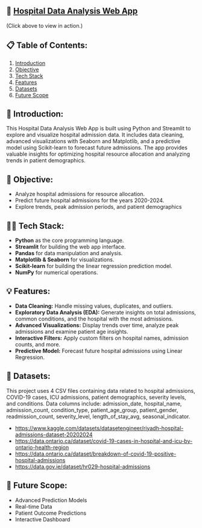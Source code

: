 ## 🏥 [Hospital Data Analysis Web App](https://diti7dataanalysis.streamlit.app/)
(Click above to view in action.)

## 📋 Table of Contents:
1. [Introduction](#introduction)  
2. [Objective](#objective)  
3. [Tech Stack](#tech-stack)  
4. [Features](#features)  
5. [Datasets](#datasets)  
6. [Future Scope](#future-scope)
   

## 🌱 Introduction:
This Hospital Data Analysis Web App is built using Python and Streamlit to explore and visualize hospital admission data. It includes data cleaning, advanced visualizations with Seaborn and Matplotlib, and a predictive model using Scikit-learn to forecast future admissions. The app provides valuable insights for optimizing hospital resource allocation and analyzing trends in patient demographics.

## 🎯 Objective:
- Analyze hospital admissions for resource allocation.
- Predict future hospital admissions for the years 2020-2024.
- Explore trends, peak admission periods, and patient demographics

## 🧑‍💻 Tech Stack:
- **Python** as the core programming language.
- **Streamlit** for building the web app interface.
- **Pandas** for data manipulation and analysis.
- **Matplotlib & Seaborn** for visualizations.
- **Scikit-learn** for building the linear regression prediction model.
- **NumPy** for numerical operations.

## 💡 Features:
- **Data Cleaning:** Handle missing values, duplicates, and outliers.
- **Exploratory Data Analysis (EDA):** Generate insights on total admissions, common conditions, and the hospital with the most admissions.
- **Advanced Visualizations:** Display trends over time, analyze peak admissions and examine patient age insights.
- **Interactive Filters:** Apply custom filters on hospital names, admission counts, and more.
- **Predictive Model:** Forecast future hospital admissions using Linear Regression.

## 📂 Datasets: 
This project uses 4 CSV files containing data related to hospital admissions, COVID-19 cases, ICU admissions, patient demographics, severity levels, and conditions.
Data columns include: admission_date, hospital_name, admission_count, condition_type, patient_age_group, patient_gender, readmission_count, severity_level, length_of_stay_avg, seasonal_indicator.
- https://www.kaggle.com/datasets/datasetengineer/riyadh-hospital-admissions-dataset-20202024
- https://data.ontario.ca/dataset/covid-19-cases-in-hospital-and-icu-by-ontario-health-region
- https://data.ontario.ca/dataset/breakdown-of-covid-19-positive-hospital-admissions
- https://data.gov.ie/dataset/hr029-hospital-admissions

## 🚀 Future Scope: 
- Advanced Prediction Models
- Real-time Data
- Patient Outcome Predictions
- Interactive Dashboard
